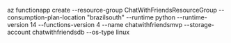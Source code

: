 az functionapp create --resource-group ChatWithFriendsResourceGroup --consumption-plan-location "brazilsouth" --runtime python --runtime-version 14 --functions-version 4 --name chatwithfriendsmvp --storage-account chatwithfriendsdb
--os-type linux